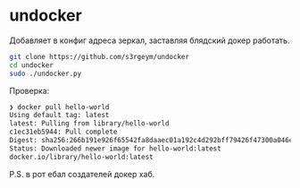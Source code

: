 # undocker

Добавляет в конфиг адреса зеркал, заставляя блядский докер работать.

```bash
git clone https://github.com/s3rgeym/undocker
cd undocker
sudo ./undocker.py
```

Проверка:

```bash
❯ docker pull hello-world
Using default tag: latest
latest: Pulling from library/hello-world
c1ec31eb5944: Pull complete
Digest: sha256:266b191e926f65542fa8daaec01a192c4d292bff79426f47300a046e1bc576fd
Status: Downloaded newer image for hello-world:latest
docker.io/library/hello-world:latest
```

P.S. в рот ебал создателей докер хаб.

